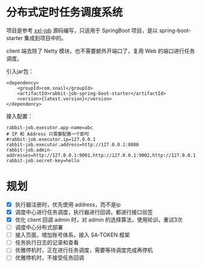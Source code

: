 # 分布式定时任务调度系统

项目是参考 [xxl-job](https://github.com/xuxueli/xxl-job) 源码编写，只适用于 SpringBoot 项目，是以 spring-boot-starter 集成到项目中的。

client 端去除了 Netty 模块，也不需要额外开端口了，复用 Web 的端口进行任务调度。

引入jar包：
```
<dependency>
    <groupId>com.snail</groupId>
    <artifactId>rabbit-job-spring-boot-starter</artifactId>
    <version>{latest.version}</version>
</dependency>
```

接入配置：
```
rabbit-job.executor.app-name=abc
# IP 和 Address 只需要配置一个即可 
#rabbit-job.executor.ip=127.0.0.1
rabbit-job.executor.address=http://127.0.0.1:8080
rabbit-job.admin-addresses=http://127.0.0.1:9001,http://127.0.0.1:9002,http://127.0.0.1:9003
rabbit-job.secret-key=hello
```

# 规划

- [x] 执行器注册时，优先使用 address，而不是ip
- [x] 调度中心进行任务调度，执行器进行回调，都进行接口验签
- [x] 优化 client 回调 admin 时，对 admin 的选择算法，使用轮训，重试3次
- [ ] 调度中心分布式部署
- [ ] 接入页面，增加账号体系，接入 SA-TOKEN 框架
- [ ] 任务执行日志的记录和查看
- [ ] 优雅停机时，正在进行任务调度，需要等待调度完成再停机
- [ ] 优雅停机时，不接受任务回调

